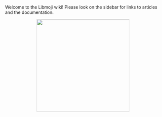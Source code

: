 Welcome to the Libmoji wiki! Please look on the sidebar for links to articles and the documentation.

<p align="center">
<img height="300px" src="https://render.bitstrips.com/v2/cpanel/9f483c99-decd-40ec-ab71-abad24669942-be541d0a-5344-47a3-94ac-5e3912651ea5-v1.png?transparent=1&palette=1&scale=2"/>
</p>
